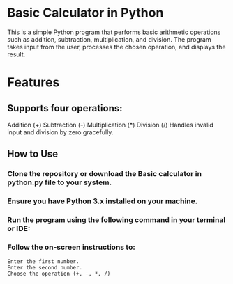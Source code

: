 # Basic Calculator in Python
This is a simple Python program that performs basic arithmetic operations such as addition, subtraction, multiplication, and division. The program takes input from the user, processes the chosen operation, and displays the result.

# Features
## Supports four operations:
Addition (+)
Subtraction (-)
Multiplication (*)
Division (/)
Handles invalid input and division by zero gracefully.
## How to Use
### Clone the repository or download the Basic calculator in python.py file to your system.
### Ensure you have Python 3.x installed on your machine.
### Run the program using the following command in your terminal or IDE:
### Follow the on-screen instructions to:
    Enter the first number.
    Enter the second number.
    Choose the operation (+, -, *, /)
